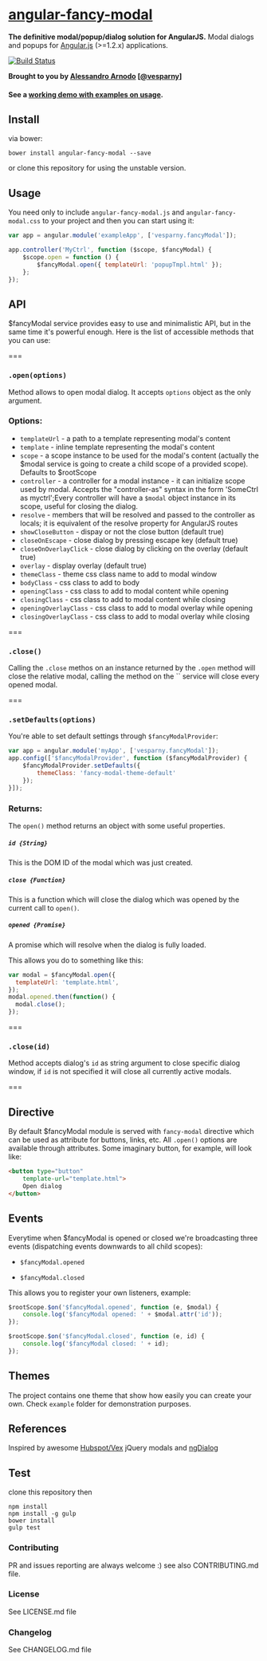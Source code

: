 # [angular-fancy-modal](http://vesparny.github.io/angular-fancy-modal)

**The definitive modal/popup/dialog solution for AngularJS.**
Modal dialogs and popups for [Angular.js](http://angularjs.org/) (>=1.2.x) applications.

[![Build Status](https://secure.travis-ci.org/vesparny/angular-fancy-modal.svg)](http://travis-ci.org/vesparny/angular-fancy-modal)

**Brought to you by [Alessandro Arnodo](http://alessandro.arnodo.net) [[@vesparny](https://twitter.com/vesparny)]**

#### See a [working demo with examples on usage](http://vesparny.github.io/angular-fancy-modal/).

## Install

via bower:

```
bower install angular-fancy-modal --save
```

or clone this repository for using the unstable version.

## Usage

You need only to include `angular-fancy-modal.js` and  `angular-fancy-modal.css` to your project and then you can start using it:

```javascript
var app = angular.module('exampleApp', ['vesparny.fancyModal']);

app.controller('MyCtrl', function ($scope, $fancyModal) {
	$scope.open = function () {
		$fancyModal.open({ templateUrl: 'popupTmpl.html' });
	};
});
```

## API

$fancyModal service provides easy to use and minimalistic API, but in the same time it's powerful enough. Here is the list of accessible methods that you can use:

===

### `.open(options)`

Method allows to open modal dialog. It accepts `options` object as the only argument.

### Options:

* `templateUrl` - a path to a template representing modal's content
* `template` - inline template representing the modal's content
* `scope` - a scope instance to be used for the modal's content (actually the $modal service is going to create a child scope of a provided scope). Defaults to $rootScope
* `controller` - a controller for a modal instance - it can initialize scope used by modal. Accepts the "controller-as" syntax in the form 'SomeCtrl as myctrl';Every controller will have a `$modal` object instance in its scope, useful for closing the dialog.
* `resolve` - members that will be resolved and passed to the controller as locals; it is equivalent of the resolve property for AngularJS routes
* `showCloseButton` - dispay or not the close button (default true)
* `closeOnEscape` - close dialog by pressing escape key (default true)
* `closeOnOverlayClick` - close dialog by clicking on the overlay  (default true)
* `overlay` - display overlay  (default true)
* `themeClass` - theme css class name to add to modal window
* `bodyClass` - css class to add to body
* `openingClass` - css class to add to modal content while opening
* `closingClass` - css class to add to modal content while closing
* `openingOverlayClass` - css class to add to modal overlay while opening
* `closingOverlayClass` - css class to add to modal overlay while closing

===

### `.close()`

Calling the `.close` methos on an instance returned by the `.open` method will close the relative modal, calling the method on the `` service will close every opened modal.

===

### `.setDefaults(options)`

You're able to set default settings through `$fancyModalProvider`:

```javascript
var app = angular.module('myApp', ['vesparny.fancyModal']);
app.config(['$fancyModalProvider', function ($fancyModalProvider) {
	$fancyModalProvider.setDefaults({
		themeClass: 'fancy-modal-theme-default'
	});
}]);
```

### Returns:

The `open()` method returns an object with some useful properties.

##### ``id {String}``

This is the DOM ID of the modal which was just created.

##### `close {Function}`

This is a function which will close the dialog which was opened by the current call to `open()`.

##### `opened {Promise}`

A promise which will resolve when the dialog is fully loaded.

This allows you do to something like this:

```javascript
var modal = $fancyModal.open({
  templateUrl: 'template.html',
});
modal.opened.then(function() {
  modal.close();
});
```
===


### `.close(id)`

Method accepts dialog's `id` as string argument to close specific dialog window, if `id` is not specified it will close all currently active modals.

===

## Directive

By default $fancyModal module is served with `fancy-modal` directive which can be used as attribute for buttons, links, etc. All `.open()` options are available through attributes.
Some imaginary button, for example, will look like:

```html
<button type="button"
	template-url="template.html">
	Open dialog
</button>
```
## Events

Everytime when $fancyModal is opened or closed we're broadcasting three events (dispatching events downwards to all child scopes):

- `$fancyModal.opened`

- `$fancyModal.closed`

This allows you to register your own listeners, example:

```javascript
$rootScope.$on('$fancyModal.opened', function (e, $modal) {
	console.log('$fancyModal opened: ' + $modal.attr('id'));
});

$rootScope.$on('$fancyModal.closed', function (e, id) {
	console.log('$fancyModal closed: ' + id);
});
```

## Themes

The project contains one theme that show how easily you can create your own. Check `example` folder for demonstration purposes.

## References

Inspired by awesome [Hubspot/Vex](https://github.com/HubSpot/vex) jQuery modals and [ngDialog](https://github.com/likeastore/ngDialog)

## Test

clone this repository then

```
npm install
npm install -g gulp
bower install
gulp test
```

### Contributing

PR and issues reporting are always welcome :)
see also CONTRIBUTING.md file.

### License

See LICENSE.md file

### Changelog

See CHANGELOG.md file
